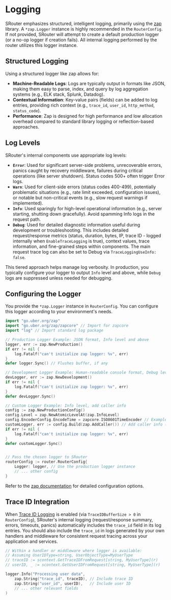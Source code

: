 # Logging

SRouter emphasizes structured, intelligent logging, primarily using the [zap](https://github.com/uber-go/zap) library. A `*zap.Logger` instance is highly recommended in the `RouterConfig`. If not provided, SRouter will attempt to create a default production logger (or a no-op logger if creation fails). All internal logging performed by the router utilizes this logger instance.

## Structured Logging

Using a structured logger like zap allows for:

-   **Machine-Readable Logs**: Logs are typically output in formats like JSON, making them easy to parse, index, and query by log aggregation systems (e.g., ELK stack, Splunk, Datadog).
-   **Contextual Information**: Key-value pairs (fields) can be added to log entries, providing rich context (e.g., `trace_id`, `user_id`, `http_method`, `status_code`).
-   **Performance**: Zap is designed for high performance and low allocation overhead compared to standard library logging or reflection-based approaches.

## Log Levels

SRouter's internal components use appropriate log levels:

-   **`Error`**: Used for significant server-side problems, unrecoverable errors, panics caught by recovery middleware, failures during critical operations (like server shutdown). Status codes 500+ often trigger Error logs.
-   **`Warn`**: Used for client-side errors (status codes 400-499), potentially problematic situations (e.g., rate limit exceeded, configuration issues), or notable but non-critical events (e.g., slow request warnings if implemented).
-   **`Info`**: Used sparingly for high-level operational information (e.g., server starting, shutting down gracefully). Avoid spamming Info logs in the request path.
-   **`Debug`**: Used for detailed diagnostic information useful during development or troubleshooting. This includes detailed request/response metrics (status, duration, bytes, IP, trace ID - logged internally when `EnableTraceLogging` is true), context values, trace information, and fine-grained steps within components. The main request trace log can also be set to Debug via `TraceLoggingUseInfo: false`.

This tiered approach helps manage log verbosity. In production, you typically configure your logger to output `Info` level and above, while `Debug` logs are suppressed unless needed for debugging.

## Configuring the Logger

You provide the `*zap.Logger` instance in `RouterConfig`. You can configure this logger according to your environment's needs.

```go
import "go.uber.org/zap"
import "go.uber.org/zap/zapcore" // Import for zapcore
import "log" // Import standard log package

// Production Logger Example: JSON format, Info level and above
logger, err := zap.NewProduction()
if err != nil {
    log.Fatalf("can't initialize zap logger: %v", err)
}
defer logger.Sync() // Flushes buffer, if any

// Development Logger Example: Human-readable console format, Debug level and above
devLogger, err := zap.NewDevelopment()
if err != nil {
    log.Fatalf("can't initialize zap logger: %v", err)
}
defer devLogger.Sync()

// Custom Logger Example: Info level, add caller info
config := zap.NewProductionConfig()
config.Level = zap.NewAtomicLevelAt(zap.InfoLevel)
config.EncoderConfig.EncodeTime = zapcore.ISO8601TimeEncoder // Example time format
customLogger, err := config.Build(zap.AddCaller()) // Add caller info (file:line)
if err != nil {
    log.Fatalf("can't initialize zap logger: %v", err)
}
defer customLogger.Sync()


// Pass the chosen logger to SRouter
routerConfig := router.RouterConfig{
    Logger: logger, // Use the production logger instance
    // ... other config
}
```

Refer to the [zap documentation](https://pkg.go.dev/go.uber.org/zap) for detailed configuration options.

## Trace ID Integration

When [Trace ID Logging](./trace-logging.md) is enabled (via `TraceIDBufferSize > 0` in `RouterConfig`), SRouter's internal logging (request/response summary, errors, timeouts, panics) automatically includes the `trace_id` field in its log entries. You should also include the `trace_id` in logs generated by your own handlers and middleware for consistent request tracing across your application and services.

```go
// Within a handler or middleware where logger is available:
// Assuming UserIDType=string, UserObjectType=MyUserType
// traceID := scontext.GetTraceIDFromRequest[string, MyUserType](r)
// userID, _ := scontext.GetUserIDFromRequest[string, MyUserType](r)

logger.Info("Processing user data",
    zap.String("trace_id", traceID), // Include trace ID
    zap.String("user_id", userID),   // Include user ID
    // ... other relevant fields
)
